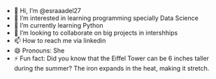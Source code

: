 - 👋 Hi, I’m @esraaadel27
- 👀 I’m interested in learning programming specially Data Science
- 🌱 I’m currently learning Python
- 💞️ I’m looking to collaborate on big projects in intershhips
- 📫 How to reach me via linkedin 
- 😄 Pronouns: She 
- ⚡ Fun fact: Did you know that the Eiffel Tower can be 6 inches taller during the summer? The iron expands in the heat, making it stretch.


<!---
esraaadel27/esraaadel27 is a ✨ special ✨ repository because its `README.md` (this file) appears on your GitHub profile.
You can click the Preview link to take a look at your changes.
--->
